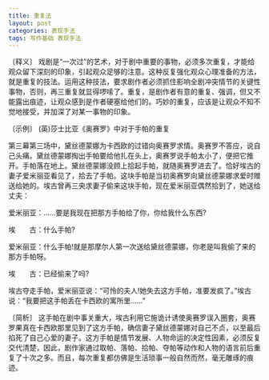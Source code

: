 ```yaml
---
title: 重复法
layout: post
categories: 表现手法
tags: 写作基础 表现手法
---
```


〔释义〕 戏剧是“一次过”的艺术，对于剧中重要的事物，必须多次重复，才能给观众留下深刻的印象，引起观众足够的注意。这种反复强化观众心理准备的方法，就是重复的技法。运用这种技法，要求剧作者必须抓住影响全剧冲突情节的关键性事物，否则，再三重复就显得啰嗦了。重复，是剧作者有意的重复、强调，但又不能露出痕迹，让观众感到是作者硬塞给他们的。巧妙的重复，应该是让观众不知不觉地接受，并加深了对某一事物的印象。

〔示例〕 (英)莎士比亚《奥赛罗》中对于手帕的重复

第三幕第三场中，黛丝德蒙娜为卡西欧的过错向奥赛罗求情。奥赛罗不答应，说自己头痛。黛丝德蒙娜掏出手帕要给他扎在头上，奥赛罗说手帕太小了，便把它推开。手帕落在地上。黛丝德蒙娜没顾上拾起手帕，就随奥赛罗进去了。恰好埃古的妻子爱米丽亚看见了，拾去了手帕。这块手帕是当初奥赛罗向黛丝德蒙娜求爱时赠送给她的。埃古曾再三央求妻子偷来这块手帕，现在爱米丽亚偶然拾到了，她送给丈夫：

爱米丽亚：……要是我现在把那方手帕给了你，你给我什么东西?

埃　　古：什么手帕?

爱米丽亚：什么手帕!就是那摩尔人第一次送给黛丝德蒙娜，你老是叫我偷了来的那方手帕呀。

埃　　古：已经偷来了吗?

埃古夺走手帕，爱米丽亚说：“可怜的夫人!她失去这方手帕，准要发疯了。”埃古说：“我要把这手帕丢在卡西欧的寓所里……”

〔简析〕 这手帕在剧中事关重大，埃古利用它施诡计诱使奥赛罗误入圈套，奥赛罗果真在卡西欧那里见到了这方手帕，确信妻子黛丝德蒙娜对自己不贞，以至最后掐死了自己心爱的妻子。这方手帕是情节发展、人物命运的决定性因素，必须反复交代清楚，因此，剧作家通过取帕、落帕、拾帕、夺帕等动作和人物的语言前后重复了十次之多。而且，每次重复都仿佛是生活琐事一般自然而然，毫无雕琢的痕迹。 